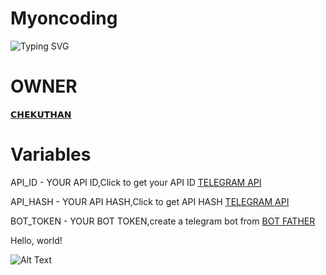 # Myoncoding 


![Typing SVG](https://t.me/Lion_098765/?lines=welcome+to+Pyrogram+bot+by+Chekuthan!)



# OWNER
<a href='https://t.me/Lion_098765'> 𝗖𝗛𝗘𝗞𝗨𝗧𝗛𝗔𝗡</a>







# Variables 

 API_ID    - YOUR API ID,Click to get your API ID <a href="https://my.telegram.org/apps"> TELEGRAM API</a>

 API_HASH  - YOUR API HASH,Click to get API HASH <a href="https://my.telegram.org/apps"> TELEGRAM API</a>

 BOT_TOKEN - YOUR BOT TOKEN,create a telegram bot from <a href="https://telegram.dog/BotFather"> BOT FATHER</a>




<div id="text">Hello, world!</div>


![Alt Text](https://te.legra.ph/file/c89e57c29fb2e27b5a856.jpg)










